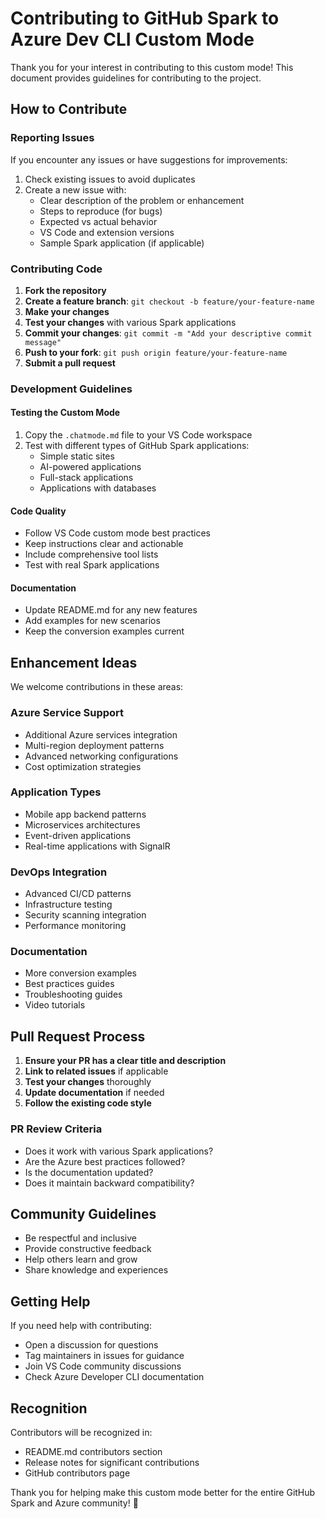 # Contributing to GitHub Spark to Azure Dev CLI Custom Mode

Thank you for your interest in contributing to this custom mode! This document provides guidelines for contributing to the project.

## How to Contribute

### Reporting Issues

If you encounter any issues or have suggestions for improvements:

1. Check existing issues to avoid duplicates
2. Create a new issue with:
   - Clear description of the problem or enhancement
   - Steps to reproduce (for bugs)
   - Expected vs actual behavior
   - VS Code and extension versions
   - Sample Spark application (if applicable)

### Contributing Code

1. **Fork the repository**
2. **Create a feature branch**: `git checkout -b feature/your-feature-name`
3. **Make your changes**
4. **Test your changes** with various Spark applications
5. **Commit your changes**: `git commit -m "Add your descriptive commit message"`
6. **Push to your fork**: `git push origin feature/your-feature-name`
7. **Submit a pull request**

### Development Guidelines

#### Testing the Custom Mode

1. Copy the `.chatmode.md` file to your VS Code workspace
2. Test with different types of GitHub Spark applications:
   - Simple static sites
   - AI-powered applications
   - Full-stack applications
   - Applications with databases

#### Code Quality

- Follow VS Code custom mode best practices
- Keep instructions clear and actionable
- Include comprehensive tool lists
- Test with real Spark applications

#### Documentation

- Update README.md for any new features
- Add examples for new scenarios
- Keep the conversion examples current

## Enhancement Ideas

We welcome contributions in these areas:

### Azure Service Support

- Additional Azure services integration
- Multi-region deployment patterns
- Advanced networking configurations
- Cost optimization strategies

### Application Types

- Mobile app backend patterns
- Microservices architectures
- Event-driven applications
- Real-time applications with SignalR

### DevOps Integration

- Advanced CI/CD patterns
- Infrastructure testing
- Security scanning integration
- Performance monitoring

### Documentation

- More conversion examples
- Best practices guides
- Troubleshooting guides
- Video tutorials

## Pull Request Process

1. **Ensure your PR has a clear title and description**
2. **Link to related issues** if applicable
3. **Test your changes** thoroughly
4. **Update documentation** if needed
5. **Follow the existing code style**

### PR Review Criteria

- Does it work with various Spark applications?
- Are the Azure best practices followed?
- Is the documentation updated?
- Does it maintain backward compatibility?

## Community Guidelines

- Be respectful and inclusive
- Provide constructive feedback
- Help others learn and grow
- Share knowledge and experiences

## Getting Help

If you need help with contributing:

- Open a discussion for questions
- Tag maintainers in issues for guidance
- Join VS Code community discussions
- Check Azure Developer CLI documentation

## Recognition

Contributors will be recognized in:
- README.md contributors section
- Release notes for significant contributions
- GitHub contributors page

Thank you for helping make this custom mode better for the entire GitHub Spark and Azure community! 🚀